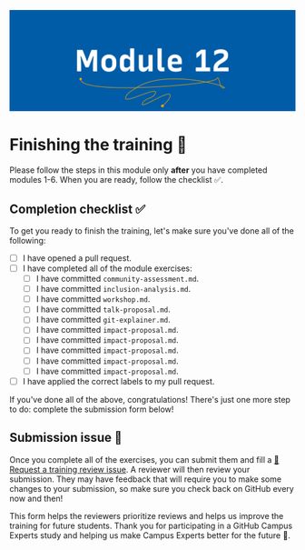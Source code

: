 ![Module 12 - Submission](../assets/images/module-12.png)

# Finishing the training 🎉

Please follow the steps in this module only **after** you have completed modules 1-6. When you are ready, follow the checklist ✅.

## Completion checklist ✅

To get you ready to finish the training, let's make sure you've done all of the following:

- [ ] I have opened a pull request.
- [ ] I have completed all of the module exercises:
    - [ ] I have committed `community-assessment.md`.
    - [ ] I have committed `inclusion-analysis.md`.
    - [ ] I have committed `workshop.md`.
    - [ ] I have committed `talk-proposal.md`.
    - [ ] I have committed `git-explainer.md`. 
    - [ ] I have committed `impact-proposal.md`.
    - [ ] I have committed `impact-proposal.md`.
    - [ ] I have committed `impact-proposal.md`.
    - [ ] I have committed `impact-proposal.md`.
    - [ ] I have committed `impact-proposal.md`.
- [ ] I have applied the correct labels to my pull request. 

If you've done all of the above, congratulations! There's just one more step to do: complete the submission form below! 

## Submission issue 🏁

Once you complete all of the exercises, you can submit them and fill a [👀 Request a training review issue](https://github.com/campus-experts/becoming-an-expert/issues/new/choose). A reviewer will then review your submission. They may have feedback that will require you to make some changes to your submission, so make sure you check back on GitHub every now and then!

This form helps the reviewers prioritize reviews and helps us improve the training for future students. Thank you for participating in a GitHub Campus Experts study and helping us make Campus Experts better for the future 💖.
